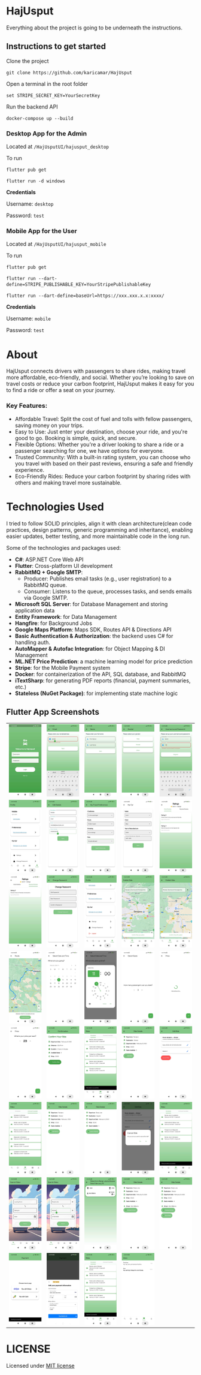 # HajUsput
Everything about the project is going to be underneath the instructions.
## Instructions to get started
Clone the project
```
git clone https://github.com/karicamar/HajUsput
```
Open a terminal in the root folder
```
set STRIPE_SECRET_KEY=YourSecretKey
```
Run the backend API
```
docker-compose up --build
```
### Desktop App for the Admin
Located at ```/HajUsputUI/hajusput_desktop```

To run
```
flutter pub get
```
```
flutter run -d windows
```
**Credentials**

Username: ```desktop```

Password: ```test```

### Mobile App for the User
Located at ```/HajUsputUI/hajusput_mobile```

To run
```
flutter pub get
```
```
flutter run --dart-define=STRIPE_PUBLISHABLE_KEY=YourStripePublishableKey
```
```
flutter run --dart-define=baseUrl=https://xxx.xxx.x.x:xxxx/
```
**Credentials**

Username: ```mobile```

Password: ```test```

# About
HajUsput connects drivers with passengers to share rides, making travel more affordable, eco-friendly, and social. Whether you’re looking to save on travel costs or reduce your carbon footprint, HajUsput makes it easy for you to find a ride or offer a seat on your journey.
### Key Features:
- Affordable Travel: Split the cost of fuel and tolls with fellow passengers, saving money on your trips.
- Easy to Use: Just enter your destination, choose your ride, and you're good to go. Booking is simple, quick, and secure.
- Flexible Options: Whether you're a driver looking to share a ride or a passenger searching for one, we have options for everyone.
- Trusted Community: With a built-in rating system, you can choose who you travel with based on their past reviews, ensuring a safe and friendly experience.
- Eco-Friendly Rides: Reduce your carbon footprint by sharing rides with others and making travel more sustainable.
# Technologies Used
I tried to follow SOLID principles, align it with clean architecture(clean code practices, design patterns, generic programming and inheritance), enabling easier updates, better testing, and more maintainable code in the long run.

Some of the technologies and packages used: 
- **C#**: ASP.NET Core Web API
- **Flutter**: Cross-platform UI development
- **RabbitMQ + Google SMTP**:
  - Producer: Publishes email tasks (e.g., user registration) to a RabbitMQ queue.
  - Consumer: Listens to the queue, processes tasks, and sends emails via Google SMTP.
- **Microsoft SQL Server**: for Database Management and storing application data
- **Entity Framework**: for Data Management
- **Hangfire**: for Background Jobs
- **Google Maps Platform**: Maps SDK, Routes API & Directions API
- **Basic Authentication & Authorization**: the backend uses C# for handling auth.
- **AutoMapper & Autofac Integration**: for Object Mapping & DI Management
- **ML.NET Price Prediction**: a machine learning model for price prediction
- **Stripe**: for the Mobile Payment system
- **Docker**: for containerization of the API, SQL database, and RabbitMQ
- **iTextSharp**: for generating PDF reports (financial, payment summaries, etc.)
- **Stateless (NuGet Package)**: for implementing state machine logic

## Flutter App Screenshots

<table>
  <tr>
    <td><img src="screenshots/Screenshot_2025-02-11-13-56-32-867_com.example.hajusput_mobile.jpg" width=200></td>
    <td><img src="screenshots/Screenshot_2025-02-11-13-57-34-586_com.example.hajusput_mobile.jpg" width=200></td>
    <td><img src="screenshots/Screenshot_2025-02-11-13-57-52-543_com.example.hajusput_mobile.jpg" width=200></td>
    <td><img src="screenshots/Screenshot_2025-02-11-13-58-08-714_com.example.hajusput_mobile.jpg" width=200></td>
    <td><img src="screenshots/Screenshot_2025-02-11-13-59-03-831_com.example.hajusput_mobile.jpg" width=200></td>
  </tr>
  <tr>
    <td><img src="screenshots/Screenshot_2025-02-11-14-05-08-850_com.example.hajusput_mobile.jpg" width=200></td>
    <td><img src="screenshots/Screenshot_2025-02-11-14-05-44-006_com.example.hajusput_mobile.jpg" width=200></td>
    <td><img src="screenshots/Screenshot_2025-02-11-14-05-58-798_com.example.hajusput_mobile.jpg" width=200></td>
    <td><img src="screenshots/Screenshot_2025-02-11-14-06-08-585_com.example.hajusput_mobile.jpg" width=200></td>
    <td><img src="screenshots/Screenshot_2025-02-11-14-06-33-806_com.example.hajusput_mobile.jpg" width=200></td>
  </tr>
  <tr>
    <td><img src="screenshots/Screenshot_2025-02-11-14-06-37-364_com.example.hajusput_mobile.jpg" width=200></td>
    <td><img src="screenshots/Screenshot_2025-02-11-14-06-42-367_com.example.hajusput_mobile.jpg" width=200></td>
    <td><img src="screenshots/Screenshot_2025-02-11-14-06-50-219_com.example.hajusput_mobile.jpg" width=200></td>
    <td><img src="screenshots/Screenshot_2025-02-11-16-36-36-938_com.example.hajusput_mobile.jpg" width=200></td>
    <td><img src="screenshots/Screenshot_2025-02-11-16-36-48-419_com.example.hajusput_mobile.jpg" width=200></td>
  </tr>
  <tr>
    <td><img src="screenshots/Screenshot_2025-02-11-16-36-52-181_com.example.hajusput_mobile.jpg" width=200></td>
    <td><img src="screenshots/Screenshot_2025-02-11-16-36-57-507_com.example.hajusput_mobile.jpg" width=200></td>
    <td><img src="screenshots/Screenshot_2025-02-11-16-37-13-335_com.example.hajusput_mobile.jpg" width=200></td>
    <td><img src="screenshots/Screenshot_2025-02-11-16-37-17-444_com.example.hajusput_mobile.jpg" width=200></td>
    <td><img src="screenshots/Screenshot_2025-02-11-16-37-21-777_com.example.hajusput_mobile.jpg" width=200></td>
  </tr>
  <tr>
    <td><img src="screenshots/Screenshot_2025-02-11-16-37-39-380_com.example.hajusput_mobile.jpg" width=200></td>
    <td><img src="screenshots/Screenshot_2025-02-11-16-37-43-138_com.example.hajusput_mobile.jpg" width=200></td>
    <td><img src="screenshots/Screenshot_2025-02-11-16-37-56-572_com.example.hajusput_mobile.jpg" width=200></td>
    <td><img src="screenshots/Screenshot_2025-02-11-16-38-08-297_com.example.hajusput_mobile.jpg" width=200></td>
    <td><img src="screenshots/Screenshot_2025-02-11-16-38-12-136_com.example.hajusput_mobile.jpg" width=200></td>
  </tr>
  <tr>
    <td><img src="screenshots/Screenshot_2025-02-11-16-38-18-781_com.example.hajusput_mobile.jpg" width=200></td>
    <td><img src="screenshots/Screenshot_2025-02-11-16-38-28-099_com.example.hajusput_mobile.jpg" width=200></td>
    <td><img src="screenshots/Screenshot_2025-02-11-16-38-33-120_com.example.hajusput_mobile.jpg" width=200></td>
    <td><img src="screenshots/Screenshot_2025-02-11-16-38-43-973_com.example.hajusput_mobile.jpg" width=200></td>
    <td><img src="screenshots/Screenshot_2025-02-11-16-38-50-499_com.example.hajusput_mobile.jpg" width=200></td>
  </tr>
  <tr>
    <td><img src="screenshots/Screenshot_2025-02-11-16-44-31-036_com.example.hajusput_mobile.jpg" width=200></td>
    <td><img src="screenshots/Screenshot_2025-02-11-16-46-15-352_com.example.hajusput_mobile.jpg" width=200></td>
    <td><img src="screenshots/Screenshot_2025-02-11-16-46-47-177_com.example.hajusput_mobile.jpg" width=200></td>
    <td><img src="screenshots/Screenshot_2025-02-11-16-46-53-316_com.example.hajusput_mobile.jpg" width=200></td>
    <td><img src="screenshots/Screenshot_2025-02-11-17-38-40-433_com.example.hajusput_mobile.jpg" width=200></td>
  </tr>
  <tr>
    <td><img src="screenshots/Screenshot_2025-02-11-17-38-48-073_com.example.hajusput_mobile.jpg" width=200></td>
    <td><img src="screenshots/Screenshot_2025-02-11-17-39-28-053_com.example.hajusput_mobile.jpg" width=200></td>
    <td><img src="screenshots/Screenshot_2025-02-11-17-39-42-125_com.example.hajusput_mobile.jpg" width=200></td>
    <td><img src="screenshots/Screenshot_2025-02-11-14-04-45-303_com.example.hajusput_mobile.jpg" width=200></td>
  </tr>
</table>



# LICENSE
Licensed under [MIT license](LICENSE)

